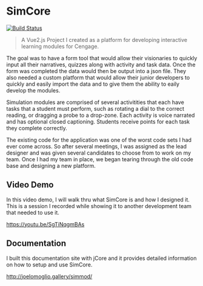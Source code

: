 # SimCore
[![Build Status][jlomoglio-badge]][jlomoglio-badge-url]

> A Vue2.js Project I created as a platform for developing interactive learning modules for Cengage. 

The goal was to have a form tool that would allow their visionaries to quickly input all their narratives, quizzes along with activity and task data. Once the form was completed the data would then be output into a json file. They also needed a custom platform that would allow their junior developers to quickly and easily import the data and to give them the ability to eaily develop the modules.

Simulation modules are comprised of several activitities that each have tasks that a student must perform, such as rotating a dial to the correct reading, or dragging a probe to a drop-zone. Each activity is voice narrated and has optional closed captioning. Students receive points for each task they complete correctly.

The existing code for the application was one of the worst code sets I had ever come across. So after several meetings, I was assigned as the lead designer and was given several candidates to choose from to work on my team. Once I had my team in place, we began tearing through the old code base and designing a new platform.


[jlomoglio-badge]: https://travis-ci.org/angular/quickstart.svg?branch=master
[jlomoglio-badge-url]: https://jlomoglio.github.io/2018/

## Video Demo 
In this video demo, I will walk thru what SimCore is and how I designed it. This is a session I recorded while showing it to another development team that needed to use it.

https://youtu.be/SgTiNqgmBAs


## Documentation
I built this documentation site with jCore and it provides detailed information on how to setup and use SimCore.

http://joelomoglio.gallery/simmod/
